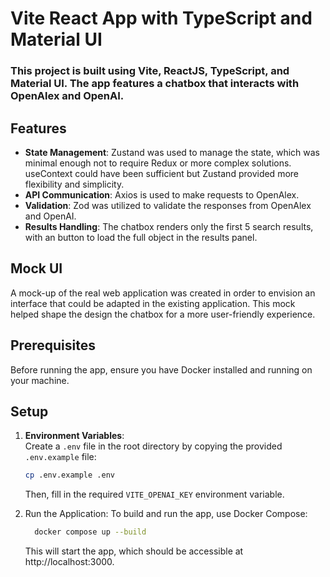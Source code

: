 # Vite React App with TypeScript and Material UI

### This project is built using Vite, ReactJS, TypeScript, and Material UI. The app features a chatbox that interacts with OpenAlex and OpenAI.

## Features

-   **State Management**: Zustand was used to manage the state, which was minimal enough not to require Redux or more
    complex solutions. useContext could have been sufficient but Zustand provided more flexibility and simplicity.
-   **API Communication**: Axios is used to make requests to OpenAlex.
-   **Validation**: Zod was utilized to validate the responses from OpenAlex and OpenAI.
-   **Results Handling**: The chatbox renders only the first 5 search results, with an button to load the full object in
    the results panel.

## Mock UI

A mock-up of the real web application was created in order to envision an interface that could be adapted in the
existing application. This mock helped shape
the design the chatbox for a more user-friendly experience.

## Prerequisites

Before running the app, ensure you have Docker installed and running on your machine.

## Setup

1. **Environment Variables**:  
   Create a `.env` file in the root directory by copying the provided `.env.example` file:

    ```bash
    cp .env.example .env
    ```

    Then, fill in the required `VITE_OPENAI_KEY` environment variable.

2. Run the Application: To build and run the app, use Docker Compose:
    ```bash
      docker compose up --build
    ```
   This will start the app, which should be accessible at http://localhost:3000.
